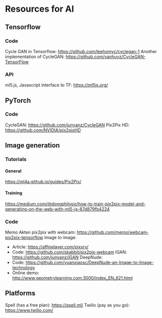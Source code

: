# Resources for AI

## Tensorflow
### Code
Cycle GAN in Tensorflow: https://github.com/leehomyc/cyclegan-1
Another implementation of CycleGAN: https://github.com/vanhuyz/CycleGAN-TensorFlow

### API
ml5.js, Javascript interface to TF: https://ml5js.org/

## PyTorch
### Code
CycleGAN: https://github.com/junyanz/CycleGAN
Pix2Pix HD: https://github.com/NVIDIA/pix2pixHD




## Image generation

### Tutorials
#### General
https://ml4a.github.io/guides/Pix2Pix/

#### Training
https://medium.com/@dongphilyoo/how-to-train-pix2pix-model-and-generating-on-the-web-with-ml5-js-87d879fb4224

### Code

Memo Akten pix2pix with webcam: https://github.com/memo/webcam-pix2pix-tensorflow
Image to image:
  * Article: https://affinelayer.com/pixsrv/
  * Code: https://github.com/skabbit/pix2pix-webcam
IGAN: https://github.com/junyanz/iGAN
DeepNude:
  * Code: https://github.com/yuanxiaosc/DeepNude-an-Image-to-Image-technology
  * Online demo: http://www.geometrylearning.com:3000/index_EN_621.html







## Platforms
Spell (has a free plan): https://spell.ml/
Twilio (pay as you go): https://www.twilio.com/
